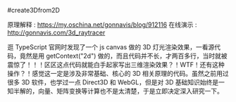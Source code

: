 #create3Dfrom2D

 原理解释 : https://my.oschina.net/gonnavis/blog/912116
 在线演示 :   http://gonnavis.com/3d_raytracer

逛 TypeScript 官网时发现了一个 js canvas 做的 3D 灯光渲染效果，一看源代码，竟然是用 getContext("2d") 做的，而且代码并不长，才两百多行，当时就被震惊了！！！区区这点代码就能白手起家写出三维渲染效果？！WTF！还有这种操作？！感觉这一定是涉及非常基础、核心的 3D 相关原理的代码。虽然之前用过很多 3D 软件，也学过一点 Direct3D 和 WebGL，但是对 3D 基础知识始终是一知半解的，向量、矩阵变换等计算也不是太清楚，于是立即决定深入研究一下。

